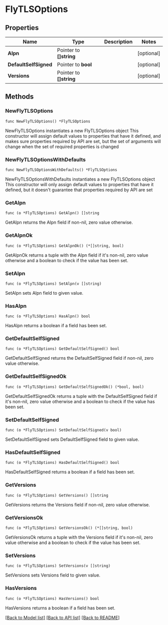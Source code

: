 # FlyTLSOptions

## Properties

Name | Type | Description | Notes
------------ | ------------- | ------------- | -------------
**Alpn** | Pointer to **[]string** |  | [optional] 
**DefaultSelfSigned** | Pointer to **bool** |  | [optional] 
**Versions** | Pointer to **[]string** |  | [optional] 

## Methods

### NewFlyTLSOptions

`func NewFlyTLSOptions() *FlyTLSOptions`

NewFlyTLSOptions instantiates a new FlyTLSOptions object
This constructor will assign default values to properties that have it defined,
and makes sure properties required by API are set, but the set of arguments
will change when the set of required properties is changed

### NewFlyTLSOptionsWithDefaults

`func NewFlyTLSOptionsWithDefaults() *FlyTLSOptions`

NewFlyTLSOptionsWithDefaults instantiates a new FlyTLSOptions object
This constructor will only assign default values to properties that have it defined,
but it doesn't guarantee that properties required by API are set

### GetAlpn

`func (o *FlyTLSOptions) GetAlpn() []string`

GetAlpn returns the Alpn field if non-nil, zero value otherwise.

### GetAlpnOk

`func (o *FlyTLSOptions) GetAlpnOk() (*[]string, bool)`

GetAlpnOk returns a tuple with the Alpn field if it's non-nil, zero value otherwise
and a boolean to check if the value has been set.

### SetAlpn

`func (o *FlyTLSOptions) SetAlpn(v []string)`

SetAlpn sets Alpn field to given value.

### HasAlpn

`func (o *FlyTLSOptions) HasAlpn() bool`

HasAlpn returns a boolean if a field has been set.

### GetDefaultSelfSigned

`func (o *FlyTLSOptions) GetDefaultSelfSigned() bool`

GetDefaultSelfSigned returns the DefaultSelfSigned field if non-nil, zero value otherwise.

### GetDefaultSelfSignedOk

`func (o *FlyTLSOptions) GetDefaultSelfSignedOk() (*bool, bool)`

GetDefaultSelfSignedOk returns a tuple with the DefaultSelfSigned field if it's non-nil, zero value otherwise
and a boolean to check if the value has been set.

### SetDefaultSelfSigned

`func (o *FlyTLSOptions) SetDefaultSelfSigned(v bool)`

SetDefaultSelfSigned sets DefaultSelfSigned field to given value.

### HasDefaultSelfSigned

`func (o *FlyTLSOptions) HasDefaultSelfSigned() bool`

HasDefaultSelfSigned returns a boolean if a field has been set.

### GetVersions

`func (o *FlyTLSOptions) GetVersions() []string`

GetVersions returns the Versions field if non-nil, zero value otherwise.

### GetVersionsOk

`func (o *FlyTLSOptions) GetVersionsOk() (*[]string, bool)`

GetVersionsOk returns a tuple with the Versions field if it's non-nil, zero value otherwise
and a boolean to check if the value has been set.

### SetVersions

`func (o *FlyTLSOptions) SetVersions(v []string)`

SetVersions sets Versions field to given value.

### HasVersions

`func (o *FlyTLSOptions) HasVersions() bool`

HasVersions returns a boolean if a field has been set.


[[Back to Model list]](../README.md#documentation-for-models) [[Back to API list]](../README.md#documentation-for-api-endpoints) [[Back to README]](../README.md)


